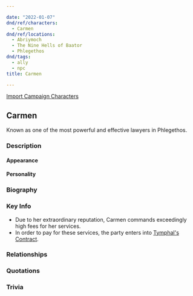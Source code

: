 ```yaml
---

date: "2022-01-07"
dnd/ref/characters:
  - Carmen
dnd/ref/locations:
  - Abriymoch
  - The Nine Hells of Baator
  - Phlegethos
dnd/tags:
  - ally
  - npc
title: Carmen

---
```


[Import Campaign Characters](/dnd/characters/)

## Carmen

Known as one of the most powerful and effective lawyers in Phlegethos.

### Description

#### Appearance

#### Personality

### Biography

### Key Info

- Due to her extraordinary reputation, Carmen commands exceedingly high fees for her services.
- In order to pay for these services, the party enters into [Tymphal's Contract](/dnd/notes/tymphals-contract).

### Relationships

### Quotations

### Trivia
